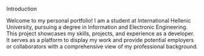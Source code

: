 Introduction

Welcome to my personal portfolio! I am a student at International Hellenic University, pursuing a degree in Information and Electronic Engineering. This project showcases my skills, projects, and experience as a developer. It serves as a platform to display my work and provide potential employers or collaborators with a comprehensive view of my professional background.
